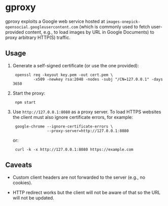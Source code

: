 gproxy
======

gproxy exploits a Google web service hosted at
`images-onepick-opensocial.googleusercontent.com` (which is commonly used to
fetch user-provided content, e.g., to load images by URL in Google Documents) to
proxy arbitrary HTTP(S) traffic.

Usage
-----

1. Generate a self-signed certificate (or use the one provided):

        openssl req -keyout key.pem -out cert.pem \
                -x509 -newkey rsa:2048 -nodes -subj "/CN=127.0.0.1" -days 3650

2. Start the proxy:

        npm start

3. Use `http://127.0.0.1:8080` as a proxy server. To load HTTPS websites the
   client must also ignore certificate errors, for example:

        google-chrome --ignore-certificate-errors \
                      --proxy-server=http://127.0.0.1:8080

   or:

        curl -k -x http://127.0.0.1:8080 https://example.com

Caveats
-------

* Custom client headers are not forwarded to the server (e.g., no cookies).

* HTTP redirect works but the client will not be aware of that so the URL will
  not be updated.
